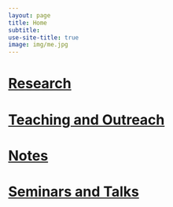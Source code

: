 ```yaml
---
layout: page
title: Home
subtitle: 
use-site-title: true
image: img/me.jpg
---
```


# [Research](https://somphene.github.io/research/)
# [Teaching and Outreach](https://somphene.github.io/teaching/)   
# [Notes](https://somphene.github.io/notes/)
# [Seminars and Talks](https://somphene.github.io/talks/)   
